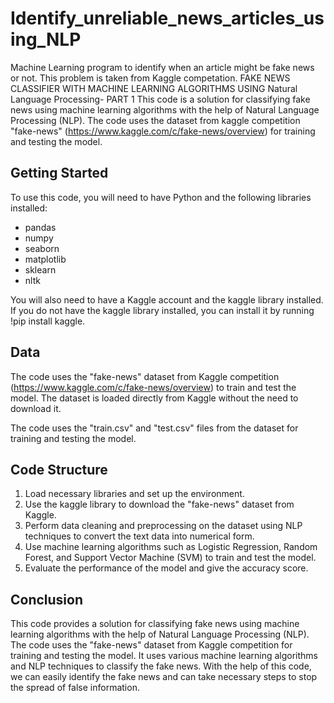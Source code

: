 # Identify_unreliable_news_articles_using_NLP
Machine Learning program to identify when an article might be fake news or not. This problem is taken from Kaggle competation.
FAKE NEWS CLASSIFIER WITH MACHINE LEARNING ALGORITHMS USING Natural Language Processing- PART 1
This code is a solution for classifying fake news using machine learning algorithms with the help of Natural Language Processing (NLP). The code uses the dataset from kaggle competition "fake-news" (https://www.kaggle.com/c/fake-news/overview) for training and testing the model.

## Getting Started
To use this code, you will need to have Python and the following libraries installed:

- pandas
- numpy
- seaborn
- matplotlib
- sklearn
- nltk

You will also need to have a Kaggle account and the kaggle library installed. If you do not have the kaggle library installed, you can install it by running !pip install kaggle.

## Data
The code uses the "fake-news" dataset from Kaggle competition (https://www.kaggle.com/c/fake-news/overview) to train and test the model. The dataset is loaded directly from Kaggle without the need to download it.

The code uses the "train.csv" and "test.csv" files from the dataset for training and testing the model.

## Code Structure

1. Load necessary libraries and set up the environment.
2. Use the kaggle library to download the "fake-news" dataset from Kaggle.
3. Perform data cleaning and preprocessing on the dataset using NLP techniques to convert the text data into numerical form.
4. Use machine learning algorithms such as Logistic Regression, Random Forest, and Support Vector Machine (SVM) to train and test the model.
5. Evaluate the performance of the model and give the accuracy score.

## Conclusion
This code provides a solution for classifying fake news using machine learning algorithms with the help of Natural Language Processing (NLP). The code uses the "fake-news" dataset from Kaggle competition for training and testing the model. It uses various machine learning algorithms and NLP techniques to classify the fake news. With the help of this code, we can easily identify the fake news and can take necessary steps to stop the spread of false information.
